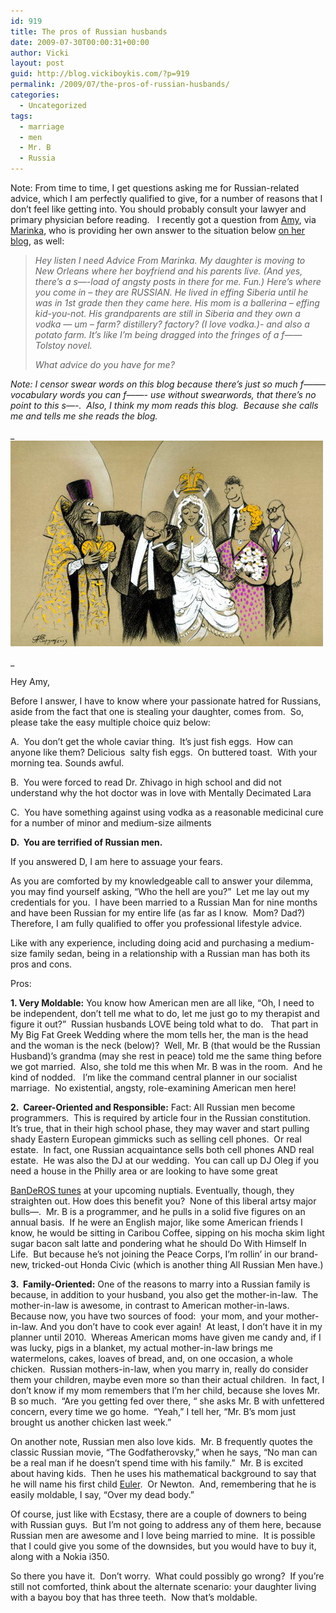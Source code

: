 ```yaml
---
id: 919
title: The pros of Russian husbands
date: 2009-07-30T00:00:31+00:00
author: Vicki
layout: post
guid: http://blog.vickiboykis.com/?p=919
permalink: /2009/07/the-pros-of-russian-husbands/
categories:
  - Uncategorized
tags:
  - marriage
  - men
  - Mr. B
  - Russia
---
```

Note: From time to time, I get questions asking me for Russian-related advice, which I am perfectly qualified to give, for a number of reasons that I don&#8217;t feel like getting into. You should probably consult your lawyer and primary physician before reading.   I recently got a question from [Amy](http://www.milkbreathandmargaritas.com/), via [Marinka](http://www.motherhoodinnyc.com/), who is providing her own answer to the situation below [on her blog](http://www.motherhoodinnyc.com/), as well:

> _Hey listen I need Advice From Marinka. My daughter is moving to New Orleans where her boyfriend and his parents live. (And yes, there&#8217;s a s&#8212;-load of angsty posts in there for me. Fun.) Here&#8217;s where you come in &#8211; they are RUSSIAN. He lived in effing Siberia until he was in 1st grade then they came here. His mom is a ballerina &#8211; effing kid-you-not. His grandparents are still in Siberia and they own a vodka &#8212; um &#8211; farm? distillery? factory? (I love vodka.)- and also a potato farm. It&#8217;s like I&#8217;m being dragged into the fringes of a f&#8212;&#8212; Tolstoy novel._
> 
> _What advice do you have for me?_ 

_Note: I censor swear words on this blog because there&#8217;s just so much f&#8212;&#8212;&#8211; vocabulary words you can f&#8212;&#8212;- use without swearwords, that there&#8217;s no point to this s&#8212;-.  Also, I think my mom reads this blog.  Because she calls me and tells me she reads the blog._ 

_[<img class="aligncenter size-full wp-image-922" title="svadba" src="https://raw.githubusercontent.com/veekaybee/wlb/gh-pages/assets/images/2009/07/svadba.jpg" alt="svadba" width="500" height="329" />](https://raw.githubusercontent.com/veekaybee/wlb/gh-pages/assets/images/2009/07/svadba.jpg)
  
_ 

Hey Amy,
  
Before I answer, I have to know where your passionate hatred for Russians, aside from the fact that one is stealing your daughter, comes from.  So, please take the easy multiple choice quiz below:

A.  You don&#8217;t get the whole caviar thing.  It&#8217;s just fish eggs.  How can anyone like them? Delicious  salty fish eggs.  On buttered toast.  With your morning tea. Sounds awful.
  
B.  You were forced to read Dr. Zhivago in high school and did not understand why the hot doctor was in love with Mentally Decimated Lara
  
C.  You have something against using vodka as a reasonable medicinal cure for a number of minor and medium-size ailments
  
**D.  You are terrified of Russian men.**

If you answered D, I am here to assuage your fears.

As you are comforted by my knowledgeable call to answer your dilemma, you may find yourself asking, “Who the hell are you?”  Let me lay out my credentials for you.  I have been married to a Russian Man for nine months and have been Russian for my entire life (as far as I know.  Mom? Dad?)  Therefore, I am fully qualified to offer you professional lifestyle advice.

Like with any experience, including doing acid and purchasing a medium-size family sedan, being in a relationship with a Russian man has both its pros and cons.

Pros:
  
**1. Very Moldable:** You know how American men are all like, &#8220;Oh, I need to be independent, don&#8217;t tell me what to do, let me just go to my therapist and figure it out?&#8221;  Russian husbands LOVE being told what to do.   That part in My Big Fat Greek Wedding where the mom tells her, the man is the head and the woman is the neck (below)?  Well, Mr. B (that would be the Russian Husband)&#8217;s grandma (may she rest in peace) told me the same thing before we got married.  Also, she told me this when Mr. B was in the room.  And he kind of nodded.   I&#8217;m like the command central planner in our socialist marriage.  No existential, angsty, role-examining American men here!



**2.  Career-Oriented and Responsible:** Fact: All Russian men become programmers.  This is required by article four in the Russian constitution.  It’s true, that in their high school phase, they may waver and start pulling shady Eastern European gimmicks such as selling cell phones.  Or real estate.  In fact, one Russian acquaintance sells both cell phones AND real estate.  He was also the DJ at our wedding.  You can call up DJ Oleg if you need a house in the Philly area or are looking to have some great
  
[BanDeROS tunes](http://www.youtube.com/watch?v=RetSAX7brYg) at your upcoming nuptials. Eventually, though, they straighten out. How does this benefit you?  None of this liberal artsy major bulls&#8212;.  Mr. B is a programmer, and he pulls in a solid five figures on an annual basis.  If he were an English major, like some American friends I know, he would be sitting in Caribou Coffee, sipping on his mocha skim light sugar bacon salt latte and pondering what he should Do With Himself In Life.  But because he&#8217;s not joining the Peace Corps, I’m rollin’ in our brand-new, tricked-out Honda Civic (which is another thing All Russian Men have.)

**3.  Family-Oriented:** One of the reasons to marry into a Russian family is because, in addition to your husband, you also get the mother-in-law.  The mother-in-law is awesome, in contrast to American mother-in-laws.  Because now, you have two sources of food:  your mom, and your mother-in-law. And you don’t have to cook ever again!  At least, I don’t have it in my planner until 2010.  Whereas American moms have given me candy and, if I was lucky, pigs in a blanket, my actual mother-in-law brings me watermelons, cakes, loaves of bread, and, on one occasion, a whole chicken.  Russian mothers-in-law, when you marry in, really do consider them your children, maybe even more so than their actual children.  In fact, I don’t know if my mom remembers that I’m her child, because she loves Mr. B so much.  “Are you getting fed over there, “ she asks Mr. B with unfettered concern, every time we go home.  “Yeah,” I tell her, “Mr. B’s mom just brought us another chicken last week.”

On another note, Russian men also love kids.  Mr. B frequently quotes the classic Russian movie, “The Godfatherovsky,” when he says, “No man can be a real man if he doesn’t spend time with his family.”  Mr. B is excited about having kids.  Then he uses his mathematical background to say that he will name his first child [Euler](http://en.wikipedia.org/wiki/Leonhard_Euler).  Or Newton.  And, remembering that he is easily moldable, I say, “Over my dead body.”

Of course, just like with Ecstasy, there are a couple of downers to being with Russian guys.  But I’m not going to address any of them here, because Russian men are awesome and I love being married to mine.  It is possible that I could give you some of the downsides, but you would have to buy it, along with a Nokia i350.

So there you have it.  Don’t worry.  What could possibly go wrong?  If you’re still not comforted, think about the alternate scenario: your daughter living with a bayou boy that has three teeth.  Now that’s moldable.